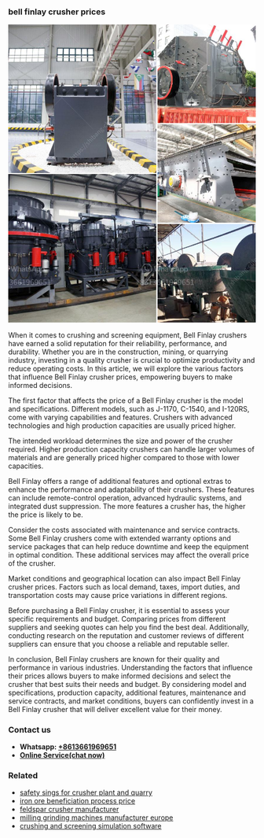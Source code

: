 <h3>bell finlay crusher prices</h3><img src='1708309191.jpg' alt=''><p>When it comes to crushing and screening equipment, Bell Finlay crushers have earned a solid reputation for their reliability, performance, and durability. Whether you are in the construction, mining, or quarrying industry, investing in a quality crusher is crucial to optimize productivity and reduce operating costs. In this article, we will explore the various factors that influence Bell Finlay crusher prices, empowering buyers to make informed decisions.</p><p>The first factor that affects the price of a Bell Finlay crusher is the model and specifications. Different models, such as J-1170, C-1540, and I-120RS, come with varying capabilities and features. Crushers with advanced technologies and high production capacities are usually priced higher.</p><p>The intended workload determines the size and power of the crusher required. Higher production capacity crushers can handle larger volumes of materials and are generally priced higher compared to those with lower capacities.</p><p>Bell Finlay offers a range of additional features and optional extras to enhance the performance and adaptability of their crushers. These features can include remote-control operation, advanced hydraulic systems, and integrated dust suppression. The more features a crusher has, the higher the price is likely to be.</p><p>Consider the costs associated with maintenance and service contracts. Some Bell Finlay crushers come with extended warranty options and service packages that can help reduce downtime and keep the equipment in optimal condition. These additional services may affect the overall price of the crusher.</p><p>Market conditions and geographical location can also impact Bell Finlay crusher prices. Factors such as local demand, taxes, import duties, and transportation costs may cause price variations in different regions.</p><p>Before purchasing a Bell Finlay crusher, it is essential to assess your specific requirements and budget. Comparing prices from different suppliers and seeking quotes can help you find the best deal. Additionally, conducting research on the reputation and customer reviews of different suppliers can ensure that you choose a reliable and reputable seller.</p><p>In conclusion, Bell Finlay crushers are known for their quality and performance in various industries. Understanding the factors that influence their prices allows buyers to make informed decisions and select the crusher that best suits their needs and budget. By considering model and specifications, production capacity, additional features, maintenance and service contracts, and market conditions, buyers can confidently invest in a Bell Finlay crusher that will deliver excellent value for their money.</p><h3>Contact us</h3><ul><li><strong>Whatsapp:&nbsp;<a href="https://wa.me/8613661969651">+8613661969651</a></strong></li><li><a href="https://swt.shibang-china.com/?git&amp;zhl&amp;bell finlay crusher prices"><strong>Online Service(chat now)</strong></a></li></ul><h3>Related</h3><ul><li><a href='safety sings for crusher plant and quarry.md'>safety sings for crusher plant and quarry</a></li><li><a href='iron ore beneficiation process price.md'>iron ore beneficiation process price</a></li><li><a href='feldspar crusher manufacturer.md'>feldspar crusher manufacturer</a></li><li><a href='milling grinding machines manufacturer europe.md'>milling grinding machines manufacturer europe</a></li><li><a href='crushing and screening simulation software.md'>crushing and screening simulation software</a></li></ul>